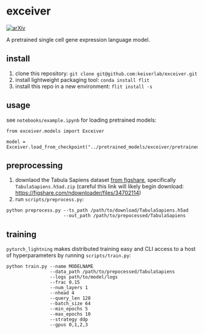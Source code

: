 # exceiver

[![arXiv](https://img.shields.io/badge/arXiv-2210.14330-b31b1b.svg)](https://arxiv.org/abs/2210.14330)

A pretrained single cell gene expression language model.

## install

1. clone this repository: `git clone git@github.com:keiserlab/exceiver.git`
2. install lightweight packaging tool: `conda install flit`
3. install this repo in a new environment: `flit install -s`

## usage

see `notebooks/example.ipynb` for loading pretrained models:

```
from exceiver.models import Exceiver

model = Exceiver.load_from_checkpoint("../pretrained_models/exceiver/pretrained_TS_exceiver.ckpt")
```

## preprocessing

1. downlaod the Tabula Sapiens dataset [from figshare](https://figshare.com/articles/dataset/Tabula_Sapiens_release_1_0/14267219), specifically `TabulaSapiens.h5ad.zip` (careful this link will likely begin download: https://figshare.com/ndownloader/files/34702114)
2. run `scripts/preprocess.py`:

```
python preprocess.py --ts_path /path/to/download/TabulaSapiens.h5ad
                     --out_path /path/to/prepocessed/TabulaSapiens
```

## training

`pytorch_lightning` makes distributed training easy and CLI access to a host of hyperparameters by running `scripts/train.py`:

```
python train.py --name MODELNAME 
                --data_path /path/to/prepocessed/TabulaSapiens 
                --logs path/to/model/logs
                --frac 0.15 
                --num_layers 1 
                --nhead 4 
                --query_len 128 
                --batch_size 64 
                --min_epochs 5 
                --max_epochs 10 
                --strategy ddp 
                --gpus 0,1,2,3 
```
